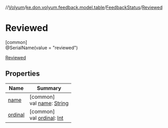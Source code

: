 //[Volyum](../../../../index.md)/[ke.don.volyum.feedback.model.table](../../index.md)/[FeedbackStatus](../index.md)/[Reviewed](index.md)

# Reviewed

[common]\
@SerialName(value = &quot;reviewed&quot;)

[Reviewed](index.md)

## Properties

| Name | Summary |
|---|---|
| [name](../-rejected/index.md#-372974862%2FProperties%2F-1200628132) | [common]<br>val [name](../-rejected/index.md#-372974862%2FProperties%2F-1200628132): [String](https://kotlinlang.org/api/core/kotlin-stdlib/kotlin/-string/index.html) |
| [ordinal](../-rejected/index.md#-739389684%2FProperties%2F-1200628132) | [common]<br>val [ordinal](../-rejected/index.md#-739389684%2FProperties%2F-1200628132): [Int](https://kotlinlang.org/api/core/kotlin-stdlib/kotlin/-int/index.html) |
